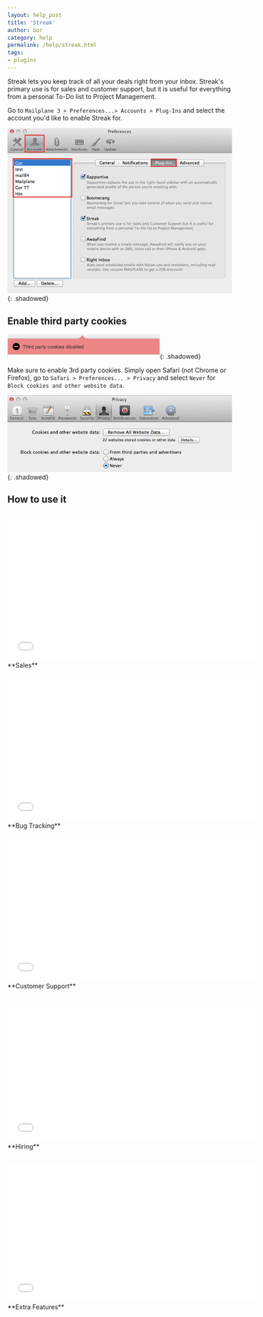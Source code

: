 ```yaml
---
layout: help_post
title: 'Streak'
author: Gor
category: help
permalink: /help/streak.html
tags:
- plugins
---
```


Streak lets you keep track of all your deals right from your inbox. Streak's primary use is for sales and customer support, but it is useful for everything from a personal To-Do list to Project Management.

Go to `Mailplane 3 > Preferences...> Accounts > Plug-Ins` and select the account you'd like to enable Streak for.

![screen1](/assets/help/2014-07-29-streak/screen1.png){: .shadowed}


## Enable third party cookies

![warning](/assets/help/2014-07-29-streak/cookie_warning.png){: .shadowed}

Make sure to enable 3rd party cookies. Simply open Safari (not Chrome or Firefox), go to `Safari > Preferences... > Privacy` and select `Never` for `Block cookies and other website data`.

![cookie settings](/assets/help/2014-07-29-streak/safari_cookie_settings.png){: .shadowed}


## How to use it

<iframe style="padding-top: 15px" class="shadowed" width="560" height="315" src="//www.youtube.com/embed/VsCCCshi-V0" frameborder="0" allowfullscreen></iframe>
**Sales**

<iframe style="padding-top: 25px" class="shadowed" width="560" height="315" src="//www.youtube.com/embed/1XpobUYYPUY" frameborder="0" allowfullscreen></iframe>
**Bug Tracking**

<iframe style="padding-top: 25px" class="shadowed" width="560" height="315" src="//www.youtube.com/embed/Mx_4Kpoqypk" frameborder="0" allowfullscreen></iframe>
**Customer Support**

<iframe style="padding-top: 25px" class="shadowed" width="560" height="315" src="//www.youtube.com/embed/GHC0eUCZSkM" frameborder="0" allowfullscreen></iframe>
**Hiring**

<iframe style="padding-top: 25px" class="shadowed" width="560" height="315" src="//www.youtube.com/embed/MuVHRrCfxuQ" frameborder="0" allowfullscreen></iframe>
**Extra Features**
